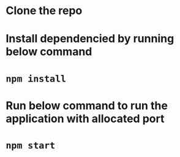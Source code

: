 # Clone the repo 

# Install dependencied by running below command

# `npm install`

# Run below command to run the application with allocated port

# `npm start`
